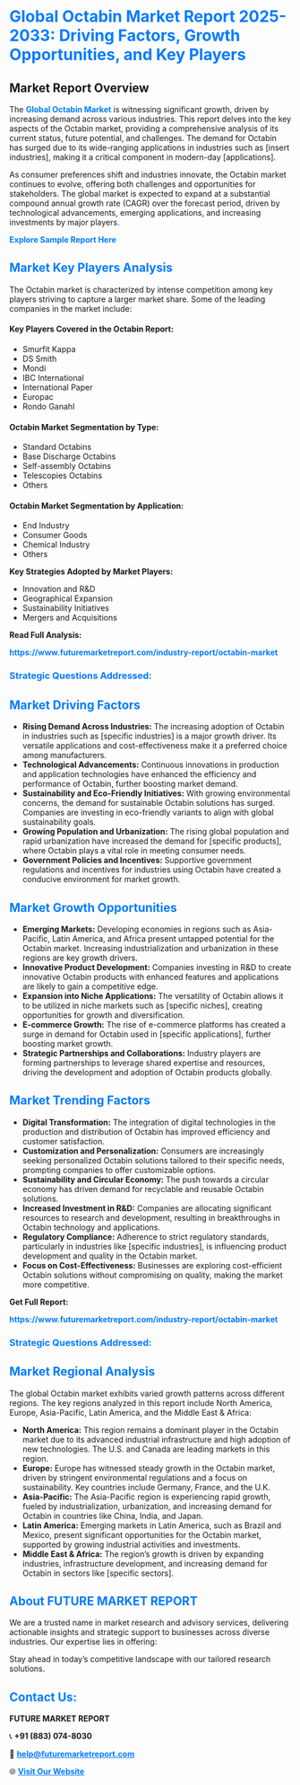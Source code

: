 <h1 style="color: #007BFF;">Global Octabin Market Report 2025-2033: Driving Factors, Growth Opportunities, and Key Players</h1>

<section id="overview">
<h2>Market Report Overview</h2>
<p>The <a href="https://www.futuremarketreport.com/industry-report/octabin-market" style="color: #007BFF; text-decoration: none;"><strong>Global Octabin Market</strong></a> is witnessing significant growth, driven by increasing demand across various industries. This report delves into the key aspects of the Octabin market, providing a comprehensive analysis of its current status, future potential, and challenges. The demand for Octabin has surged due to its wide-ranging applications in industries such as [insert industries], making it a critical component in modern-day [applications].</p>
<p>As consumer preferences shift and industries innovate, the Octabin market continues to evolve, offering both challenges and opportunities for stakeholders. The global market is expected to expand at a substantial compound annual growth rate (CAGR) over the forecast period, driven by technological advancements, emerging applications, and increasing investments by major players.</p>
</section>

<section id="overview">
<p><a href="https://www.futuremarketreport.com/request-sample/reportId=52524" style="color: #007BFF; text-decoration: none;"><strong>Explore Sample Report Here</strong></a></p>
</section>

<section id="key-players">
<h2 style="color: #007BFF;">Market Key Players Analysis</h2>
<p>The Octabin market is characterized by intense competition among key players striving to capture a larger market share. Some of the leading companies in the market include:</p>
<h4>Key Players Covered in the Octabin Report:</h4>
<ul><li>Smurfit Kappa</li><li>DS Smith</li><li>Mondi</li><li>IBC International</li><li>International Paper</li><li>Europac</li><li>Rondo Ganahl</li></ul>
<h4>Octabin Market Segmentation by Type:</h4>
<ul><li>Standard Octabins</li><li>Base Discharge Octabins</li><li>Self-assembly Octabins</li><li>Telescopies Octabins</li><li>Others</li></ul>

<h4>Octabin Market Segmentation by Application:</h4>
<ul><li>End Industry</li><li>Consumer Goods</li><li>Chemical Industry</li><li>Others</li></ul>
<p><strong>Key Strategies Adopted by Market Players:</strong></p>
<ul>
<li>Innovation and R&D</li>
<li>Geographical Expansion</li>
<li>Sustainability Initiatives</li>
<li>Mergers and Acquisitions</li>
</ul>
</section>

<section>
<p><strong>Read Full Analysis: </strong></p><a href="https://www.futuremarketreport.com/industry-report/octabin-market" style="color: #007BFF; text-decoration: none;"><strong>https://www.futuremarketreport.com/industry-report/octabin-market</strong></a>
<h3 style="color: #007BFF;">Strategic Questions Addressed:</h3>
</section>

<section id="driving-factors">
<h2 style="color: #007BFF;">Market Driving Factors</h2>
<ul>
<li><strong>Rising Demand Across Industries:</strong> The increasing adoption of Octabin in industries such as [specific industries] is a major growth driver. Its versatile applications and cost-effectiveness make it a preferred choice among manufacturers.</li>
<li><strong>Technological Advancements:</strong> Continuous innovations in production and application technologies have enhanced the efficiency and performance of Octabin, further boosting market demand.</li>
<li><strong>Sustainability and Eco-Friendly Initiatives:</strong> With growing environmental concerns, the demand for sustainable Octabin solutions has surged. Companies are investing in eco-friendly variants to align with global sustainability goals.</li>
<li><strong>Growing Population and Urbanization:</strong> The rising global population and rapid urbanization have increased the demand for [specific products], where Octabin plays a vital role in meeting consumer needs.</li>
<li><strong>Government Policies and Incentives:</strong> Supportive government regulations and incentives for industries using Octabin have created a conducive environment for market growth.</li>
</ul>
</section>

<section id="growth-opportunities">
<h2 style="color: #007BFF;">Market Growth Opportunities</h2>
<ul>
<li><strong>Emerging Markets:</strong> Developing economies in regions such as Asia-Pacific, Latin America, and Africa present untapped potential for the Octabin market. Increasing industrialization and urbanization in these regions are key growth drivers.</li>
<li><strong>Innovative Product Development:</strong> Companies investing in R&D to create innovative Octabin products with enhanced features and applications are likely to gain a competitive edge.</li>
<li><strong>Expansion into Niche Applications:</strong> The versatility of Octabin allows it to be utilized in niche markets such as [specific niches], creating opportunities for growth and diversification.</li>
<li><strong>E-commerce Growth:</strong> The rise of e-commerce platforms has created a surge in demand for Octabin used in [specific applications], further boosting market growth.</li>
<li><strong>Strategic Partnerships and Collaborations:</strong> Industry players are forming partnerships to leverage shared expertise and resources, driving the development and adoption of Octabin products globally.</li>
</ul>
</section>

<section id="trending-factors">
<h2 style="color: #007BFF;">Market Trending Factors</h2>
<ul>
<li><strong>Digital Transformation:</strong> The integration of digital technologies in the production and distribution of Octabin has improved efficiency and customer satisfaction.</li>
<li><strong>Customization and Personalization:</strong> Consumers are increasingly seeking personalized Octabin solutions tailored to their specific needs, prompting companies to offer customizable options.</li>
<li><strong>Sustainability and Circular Economy:</strong> The push towards a circular economy has driven demand for recyclable and reusable Octabin solutions.</li>
<li><strong>Increased Investment in R&D:</strong> Companies are allocating significant resources to research and development, resulting in breakthroughs in Octabin technology and applications.</li>
<li><strong>Regulatory Compliance:</strong> Adherence to strict regulatory standards, particularly in industries like [specific industries], is influencing product development and quality in the Octabin market.</li>
<li><strong>Focus on Cost-Effectiveness:</strong> Businesses are exploring cost-efficient Octabin solutions without compromising on quality, making the market more competitive.</li>
</ul>
</section>

<section>
<p><strong>Get Full Report: </strong></p><a href="https://www.futuremarketreport.com/industry-report/octabin-market" style="color: #007BFF; text-decoration: none;"><strong>https://www.futuremarketreport.com/industry-report/octabin-market</strong></a>
<h3 style="color: #007BFF;">Strategic Questions Addressed:</h3>
</section>


<section id="regional-analysis">
<h2 style="color: #007BFF;">Market Regional Analysis</h2>
<p>The global Octabin market exhibits varied growth patterns across different regions. The key regions analyzed in this report include North America, Europe, Asia-Pacific, Latin America, and the Middle East & Africa:</p>
<ul>
<li><strong>North America:</strong> This region remains a dominant player in the Octabin market due to its advanced industrial infrastructure and high adoption of new technologies. The U.S. and Canada are leading markets in this region.</li>
<li><strong>Europe:</strong> Europe has witnessed steady growth in the Octabin market, driven by stringent environmental regulations and a focus on sustainability. Key countries include Germany, France, and the U.K.</li>
<li><strong>Asia-Pacific:</strong> The Asia-Pacific region is experiencing rapid growth, fueled by industrialization, urbanization, and increasing demand for Octabin in countries like China, India, and Japan.</li>
<li><strong>Latin America:</strong> Emerging markets in Latin America, such as Brazil and Mexico, present significant opportunities for the Octabin market, supported by growing industrial activities and investments.</li>
<li><strong>Middle East & Africa:</strong> The region’s growth is driven by expanding industries, infrastructure development, and increasing demand for Octabin in sectors like [specific sectors].</li>
</ul>
</section>

<footer>
<h2 style="color: #007BFF;">About FUTURE MARKET REPORT</h2>
<p>We are a trusted name in market research and advisory services, delivering actionable insights and strategic support to businesses across diverse industries. Our expertise lies in offering:</p>

<p>Stay ahead in today’s competitive landscape with our tailored research solutions.</p>

<h2 style="color: #007BFF;">Contact Us:</h2>
<p><strong>FUTURE MARKET REPORT</strong></p>
<p>📞 <strong>+91 (883) 074-8030</strong></p>
<p>📧 <strong><a href="mailto:help@futuremarketreport.com" style="color: #007BFF;">help@futuremarketreport.com</a></strong></p>
<p>🌐 <strong><a href="https://www.futuremarketreport.com/" style="color: #007BFF;">Visit Our Website</a></strong></p>
</footer>